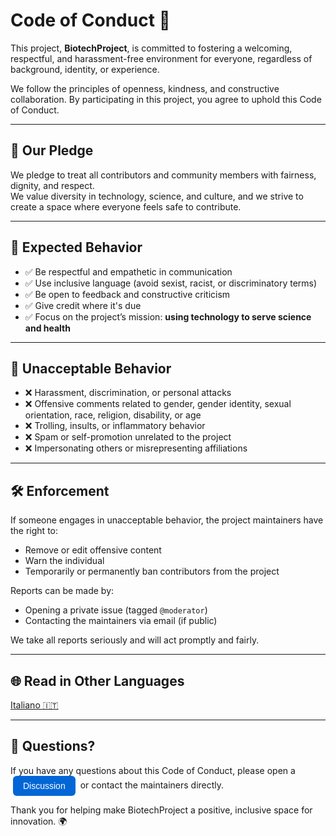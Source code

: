 # Code of Conduct 🌱

This project, **BiotechProject**, is committed to fostering a welcoming, respectful, and harassment-free environment for everyone, regardless of background, identity, or experience.

We follow the principles of openness, kindness, and constructive collaboration. By participating in this project, you agree to uphold this Code of Conduct.

---

## 🧭 Our Pledge

We pledge to treat all contributors and community members with fairness, dignity, and respect.  
We value diversity in technology, science, and culture, and we strive to create a space where everyone feels safe to contribute.

---

## 🚫 Expected Behavior

- ✅ Be respectful and empathetic in communication  
- ✅ Use inclusive language (avoid sexist, racist, or discriminatory terms)  
- ✅ Be open to feedback and constructive criticism  
- ✅ Give credit where it's due  
- ✅ Focus on the project’s mission: **using technology to serve science and health**

---

## 🚫 Unacceptable Behavior

- ❌ Harassment, discrimination, or personal attacks  
- ❌ Offensive comments related to gender, gender identity, sexual orientation, race, religion, disability, or age  
- ❌ Trolling, insults, or inflammatory behavior  
- ❌ Spam or self-promotion unrelated to the project  
- ❌ Impersonating others or misrepresenting affiliations

---

## 🛠 Enforcement

If someone engages in unacceptable behavior, the project maintainers have the right to:
- Remove or edit offensive content
- Warn the individual
- Temporarily or permanently ban contributors from the project

Reports can be made by:
- Opening a private issue (tagged `@moderator`)
- Contacting the maintainers via email (if public)

We take all reports seriously and will act promptly and fairly.

---

## 🌐 Read in Other Languages
[Italiano 🇮🇹](CODE_OF_CONDUCT.it.md)

---

## 💬 Questions?

If you have any questions about this Code of Conduct, please open a <a href="https://gitechnolo.github.io/biotechproject/Tablet_forum.html" target="_blank"><button style="background:#0366d6; color:white; border:none; padding:8px 16px; border-radius:6px; cursor:pointer; font-size:14px; margin:0 4px; vertical-align:middle;">Discussion</button></a> or contact the maintainers directly.   

Thank you for helping make BiotechProject a positive, inclusive space for innovation. 🌍  